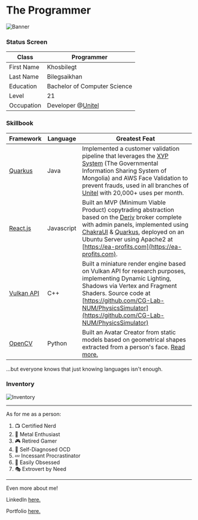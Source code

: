 # The Programmer

![Banner](https://i.pinimg.com/originals/61/34/37/61343711f3f889060d37d07a309d2bd1.gif)

### Status Screen


| Class | Programmer
|--|--
| First Name | Khosbilegt 
| Last Name | Bilegsaikhan
| Education | Bachelor of Computer Science
| Level | 21
| Occupation | Developer @[Unitel](https://www.unitel.mn/)

### Skillbook
| Framework | Language | Greatest Feat
|--|--| --
| [Quarkus](https://quarkus.io/) | Java | Implemented a customer validation pipeline that leverages the [ХУР System](https://developer.xyp.gov.mn) (The Governmental Information Sharing System of Mongolia) and AWS Face Validation to prevent frauds, used in all branches of [Unitel](https://www.unitel.mn/unitel/) with 20,000+ uses per month.
| [React.js](https://react.dev/) | Javascript | Built an MVP (Minimum Viable Product) copytrading abstraction based on the [Deriv](https://deriv.com/) broker complete with admin panels, implemented using [ChakraUI](https://v2.chakra-ui.com/) & [Quarkus](https://quarkus.io/), deployed on an Ubuntu Server using Apache2 at [https://ea-profits.com](https://ea-profits.com).
| [Vulkan API](https://www.vulkan.org/) | C++ | Built a miniature render engine based on Vulkan API for research purposes, implementing Dynamic Lighting, Shadows via Vertex and Fragment Shaders. Source code at [https://github.com/CG-Lab-NUM/PhysicsSimulator](https://github.com/CG-Lab-NUM/PhysicsSimulator)
| [OpenCV](https://opencv.org/) | Python | Built an Avatar Creator from static models based on geometrical shapes extracted from a person's face. [Read more.](https://drive.google.com/file/d/1a9TM1EF_eyNjFv2_iN6LGt7M6piuDLad/view?usp=sharing)

...but everyone knows that just knowing languages isn't enough.

### Inventory
![Inventory](https://i.imgur.com/VIRQNya.png)

---

As for me as a person:

 1. 📺 Certified Nerd
 2. 🎸 Metal Enthusiast
 3. 🎮 Retired Gamer
 4. 📏 Self-Diagnosed OCD
 5. 💤 Incessant Procrastinator 
 6. 🐝 Easily Obsessed
 7. 🎭 Extrovert by Need
---

Even more about me!

LinkedIn [here.](https://www.linkedin.com/in/khosbilegt-bilegsaikhan-82929424b/)

Portfolio [here.](https://khosbilegt.github.io/khosbilegt/)
